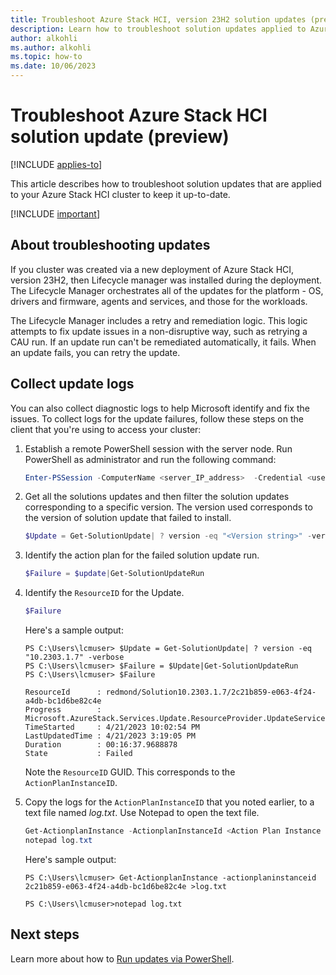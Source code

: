```yaml
---
title: Troubleshoot Azure Stack HCI, version 23H2 solution updates (preview)
description: Learn how to troubleshoot solution updates applied to Azure Stack HCI, version 23H2 (preview).
author: alkohli
ms.author: alkohli
ms.topic: how-to
ms.date: 10/06/2023
---
```


# Troubleshoot Azure Stack HCI solution update (preview)

[!INCLUDE [applies-to](../../includes/hci-applies-to-supplemental-package.md)]

This article describes how to troubleshoot solution updates that are applied to your Azure Stack HCI cluster to keep it up-to-date.

[!INCLUDE [important](../../includes/hci-preview.md)]

## About troubleshooting updates

If you  cluster was created via a new deployment of Azure Stack HCI, version 23H2, then Lifecycle manager was installed during the deployment. The Lifecycle Manager orchestrates all of the updates for the platform - OS, drivers and firmware, agents and services, and those for the workloads.

The Lifecycle Manager includes a retry and remediation logic. This logic attempts to fix update issues in a non-disruptive way, such as retrying a CAU run. If an update run can't be remediated automatically, it fails. When an update fails, you can retry the update. 

## Collect update logs

You can also collect diagnostic logs to help Microsoft identify and fix the issues. To collect logs for the update failures, follow these steps on the client that you're using to access your cluster:

1. Establish a remote PowerShell session with the server node. Run PowerShell as administrator and run the following command:
    ```powershell
    Enter-PSSession -ComputerName <server_IP_address>  -Credential <username\password for the server>
    ```
2. Get all the solutions updates and then filter the solution updates corresponding to a specific version. The version used corresponds to the version of solution update that failed to install.
    ```powershell
    $Update = Get-SolutionUpdate| ? version -eq "<Version string>" -verbose
    ```
3. Identify the action plan for the failed solution update run.
    ```powershell
    $Failure = $update|Get-SolutionUpdateRun
    ```
4. Identify the `ResourceID` for the Update.
    ```powershell
    $Failure
    ```
    Here's a sample output:
    
    ```output
    PS C:\Users\lcmuser> $Update = Get-SolutionUpdate| ? version -eq "10.2303.1.7" -verbose
    PS C:\Users\lcmuser> $Failure = $Update|Get-SolutionUpdateRun
    PS C:\Users\lcmuser> $Failure
    
    ResourceId      : redmond/Solution10.2303.1.7/2c21b859-e063-4f24-a4db-bc1d6be82c4e
    Progress        : Microsoft.AzureStack.Services.Update.ResourceProvider.UpdateService.Models.Step
    TimeStarted     : 4/21/2023 10:02:54 PM
    LastUpdatedTime : 4/21/2023 3:19:05 PM
    Duration        : 00:16:37.9688878
    State           : Failed
    ```
    Note the `ResourceID` GUID. This corresponds to the `ActionPlanInstanceID`.

5. Copy the logs for the `ActionPlanInstanceID` that you noted earlier, to a text file named *log.txt*. Use Notepad to open the text file.

    ```powershell
    Get-ActionplanInstance -ActionplanInstanceId <Action Plan Instance ID> >log.txt
    notepad log.txt
    ```
    Here's sample output:

    ```output
    PS C:\Users\lcmuser> Get-ActionplanInstance -actionplaninstanceid 2c21b859-e063-4f24-a4db-bc1d6be82c4e >log.txt
    
    PS C:\Users\lcmuser>notepad log.txt
    ```


## Next steps

Learn more about how to [Run updates via PowerShell](../update/update-via-powershell.md).
